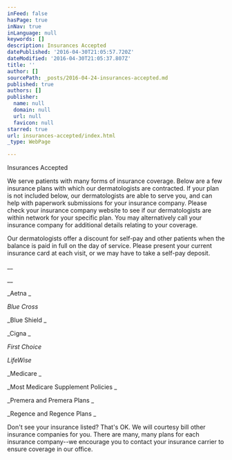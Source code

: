 ```yaml
---
inFeed: false
hasPage: true
inNav: true
inLanguage: null
keywords: []
description: Insurances Accepted
datePublished: '2016-04-30T21:05:57.720Z'
dateModified: '2016-04-30T21:05:37.807Z'
title: ''
author: []
sourcePath: _posts/2016-04-24-insurances-accepted.md
published: true
authors: []
publisher:
  name: null
  domain: null
  url: null
  favicon: null
starred: true
url: insurances-accepted/index.html
_type: WebPage

---
```

Insurances Accepted

We serve patients with many forms of insurance coverage. Below are a few insurance plans with which our dermatologists are contracted. If your plan is not included below, our dermatologists are able to serve you, and can help with paperwork submissions for your insurance company. Please check your insurance company website to see if our dermatologists are within network for your specific plan. You may alternatively call your insurance company for additional details relating to your coverage. 

Our dermatologists offer a discount for self-pay and other patients when the balance is paid in full on the day of service. Please present your current insurance card at each visit, or we may have to take a self-pay deposit.

__

__

_Aetna _

_Blue Cross_

_Blue Shield _

_Cigna _

_First Choice_

_LifeWise_

_Medicare _

_Most Medicare Supplement Policies _

_Premera and Premera Plans _

_Regence and Regence Plans _

Don't see your insurance listed? That's OK. We will courtesy bill other insurance companies for you. There are many, many plans for each insurance company--we encourage you to contact your insurance carrier to ensure coverage in our office.